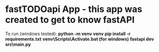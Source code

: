 # fastTODOapi App - this app was created to get to know fastAPI
To run (windows tested):
**python -m venv venv**
**pip install -r requirements.txt**
**venv\Scripts\Activate.bat (for windows)**
**fastapi dev src\main.py**
